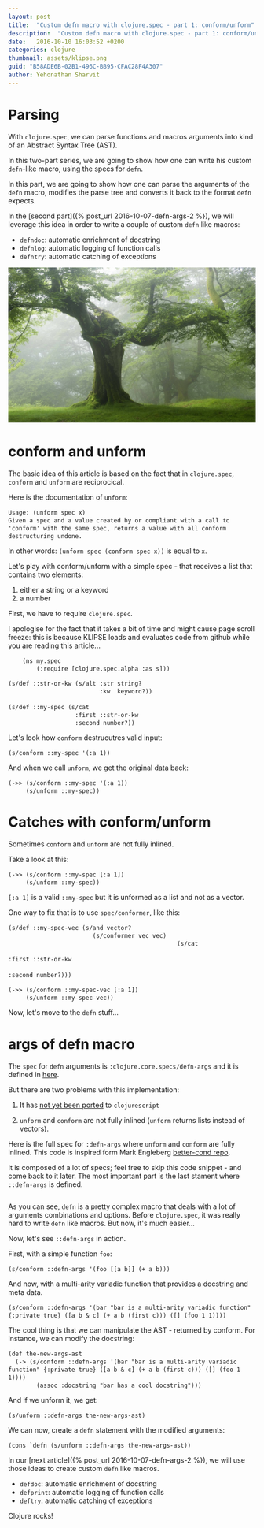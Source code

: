```yaml
---
layout: post
title:  "Custom defn macro with clojure.spec - part 1: conform/unform"
description:  "Custom defn macro with clojure.spec - part 1: conform/unform. parsers. ast. abstract syntax tree.  . clojure.spec live tutorial. ast. abstract syntax trees. grammars"
date:   2016-10-10 16:03:52 +0200
categories: clojure
thumbnail: assets/klipse.png
guid: "B58ADE6B-02B1-496C-BB95-CFAC28F4A307"
author: Yehonathan Sharvit
---
```


# Parsing


With `clojure.spec`, we can parse functions and macros arguments into kind of an Abstract Syntax Tree (AST).

In this two-part series, we are going to show how one can write his custom `defn`-like macro, using the specs for `defn`.


In this part, we are going to show how one can parse the arguments of the `defn` macro, modifies the parse tree and converts it back to the format `defn` expects.

In the [second part]({% post_url 2016-10-07-defn-args-2 %}), we will leverage this idea in order to write a couple of custom `defn` like macros:

- `defndoc`: automatic enrichment of docstring
- `defnlog`: automatic logging of function calls
- `defntry`: automatic catching of exceptions

![Tree](/assets/tree.jpg)

# conform and unform

The basic idea of this article is based on the fact that in `clojure.spec`, `conform` and `unform` are reciprocical.

Here is the documentation of `unform`:

~~~
Usage: (unform spec x)
Given a spec and a value created by or compliant with a call to
'conform' with the same spec, returns a value with all conform
destructuring undone.
~~~

In other words: `(unform spec (conform spec x))` is equal to `x`.


Let's play with conform/unform with a simple spec - that receives a list that contains two elements:

1. either a string or a keyword
2. a number

First, we have to require `clojure.spec`.

I apologise for the fact that it takes a bit of time and might cause page scroll freeze: this is because KLIPSE loads and evaluates code from github while you are reading this article...


~~~klipse
    (ns my.spec
        (:require [clojure.spec.alpha :as s]))
~~~


~~~klipse
(s/def ::str-or-kw (s/alt :str string?
                          :kw  keyword?))

(s/def ::my-spec (s/cat
                   :first ::str-or-kw
                   :second number?))
~~~


Let's look how `conform` destrucutres valid input:

~~~klipse
(s/conform ::my-spec '(:a 1))
~~~

And when we call `unform`, we get the original data back:

~~~klipse
(->> (s/conform ::my-spec '(:a 1))
     (s/unform ::my-spec))
~~~

# Catches with conform/unform

Sometimes `conform` and `unform` are not fully inlined.

Take a look at this:

~~~klipse
(->> (s/conform ::my-spec [:a 1])
     (s/unform ::my-spec))
~~~

`[:a 1]` is a valid `::my-spec` but it is unformed as a list and not as a vector.

One way to fix that is to use `spec/conformer`, like this:

~~~klipse
(s/def ::my-spec-vec (s/and vector?
                        (s/conformer vec vec)
                                                (s/cat
                                                                          :first ::str-or-kw
                                                                                                    :second number?)))
~~~


~~~klipse
(->> (s/conform ::my-spec-vec [:a 1])
     (s/unform ::my-spec-vec))
~~~

Now, let's move to the `defn` stuff...

# args of defn macro

The `spec` for `defn` arguments is `:clojure.core.specs/defn-args` and it is defined in [here](https://github.com/clojure/clojure/blob/clojure-1.9.0-alpha13/src/clj/clojure/core/specs.clj#L78-L84). 

But there are two problems with this implementation:

1. It has [not yet been ported](http://dev.clojure.org/jira/browse/CLJS-1813) to `clojurescript`

2. `unform` and `conform` are not fully inlined  (`unform` returns lists instead of vectors).


Here is the full spec for `:defn-args` where `unform` and `conform` are fully inlined. This code is inspired form Mark Engleberg [better-cond repo](https://github.com/Engelberg/better-cond).

It is composed of a lot of specs; feel free to skip this code snippet - and come back to it later. The most important part is the last stament where `::defn-args` is defined.

<pre>
<code class="language-klipse" data-gist-id="viebel/ab64ed95820af42b366889a872dc28ac"></code></pre>

As you can see, `defn` is a pretty complex macro that deals with a lot of arguments combinations and options. Before `clojure.spec`, it was really hard to write `defn` like macros. But now, it's much easier...

Now, let's see `::defn-args` in action.

First, with a simple function `foo`:

~~~klipse
(s/conform ::defn-args '(foo [[a b]] (+ a b)))
~~~


And now, with a multi-arity variadic function that provides a docstring and meta data.

~~~klipse
(s/conform ::defn-args '(bar "bar is a multi-arity variadic function" {:private true} ([a b & c] (+ a b (first c))) ([] (foo 1 1))))
~~~

The cool thing is that we can manipulate the AST - returned by conform. For instance, we can modify the docstring:

~~~klipse
(def the-new-args-ast 
  (-> (s/conform ::defn-args '(bar "bar is a multi-arity variadic function" {:private true} ([a b & c] (+ a b (first c))) ([] (foo 1 1))))
        (assoc :docstring "bar has a cool docstring")))
~~~


And if we unform it, we get: 

~~~klipse
(s/unform ::defn-args the-new-args-ast)
~~~

We can now, create a `defn` statement with the modified arguments:

~~~klipse
(cons `defn (s/unform ::defn-args the-new-args-ast))
~~~


In our [next article]({% post_url 2016-10-07-defn-args-2 %}), we will use those ideas to create custom `defn` like macros.

- `defdoc`: automatic enrichment of docstring
- `defprint`: automatic logging of function calls
- `deftry`: automatic catching of exceptions

Clojure rocks!

